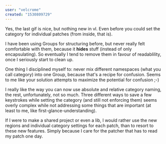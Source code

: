 ```yaml
---
user: "velcrome"
created: "1530809729"
---
```


Yes, the last gif is nice, but nothing new in vl. Even before you could set the category for individual patches (from inside, that is). 

I have been using Groups for structuring before, but never really felt comfortable with them, because it **hides** stuff (instead of only encapsulating). So eventually I tend to remove them in favour of readablility, once I seriously start to clean up.

One thing I disciplined myself to: never mix different namespaces (what you call category) into one Group, because that's a recipe for confusion. Seems to me like your solution attempts to maximize the potential for confusion ;-)

I really like the way you can now use absolute and relative category naming, the rest, unfortunately, not so much. Three different ways to save a few keystrokes while setting the category (and still not enforcing them) seems overly complex while not addressing some things that are important (at least to me, like first-glance-understanding). 

If I were to make a shared project or even a lib, I would rather use the new regions and individual category settings for each patch, than to resort to these new features. Simply because I care for the patcher that has to read my patch one day.
